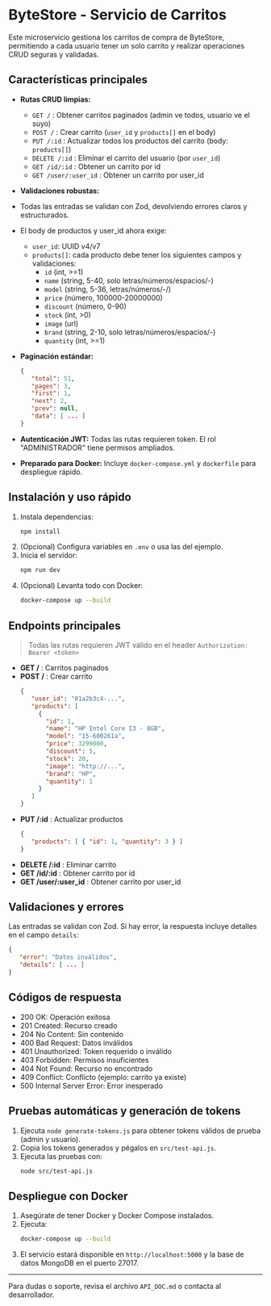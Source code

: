 # ByteStore - Servicio de Carritos

Este microservicio gestiona los carritos de compra de ByteStore, permitiendo a cada usuario tener un solo carrito y realizar operaciones CRUD seguras y validadas.

## Características principales

- **Rutas CRUD limpias:**
   - `GET /` : Obtener carritos paginados (admin ve todos, usuario ve el suyo)
   - `POST /` : Crear carrito (`user_id` y `products[]` en el body)
   - `PUT /:id` : Actualizar todos los productos del carrito (body: `products[]`)
   - `DELETE /:id` : Eliminar el carrito del usuario (por `user_id`)
   - `GET /id/:id` : Obtener un carrito por id
   - `GET /user/:user_id` : Obtener un carrito por user_id

- **Validaciones robustas:**
- Todas las entradas se validan con Zod, devolviendo errores claros y estructurados.
- El body de productos y user_id ahora exige:
  - `user_id`: UUID v4/v7
  - `products[]`: cada producto debe tener los siguientes campos y validaciones:
    - `id` (int, >=1)
    - `name` (string, 5-40, solo letras/números/espacios/-)
    - `model` (string, 5-36, letras/números/-/\)
    - `price` (número, 100000-20000000)
    - `discount` (número, 0-90)
    - `stock` (int, >0)
    - `image` (url)
    - `brand` (string, 2-10, solo letras/números/espacios/-)
    - `quantity` (int, >=1)

- **Paginación estándar:**
   ```json
   {
      "total": 51,
      "pages": 3,
      "first": 1,
      "next": 2,
      "prev": null,
      "data": [ ... ]
   }
   ```
- **Autenticación JWT:** Todas las rutas requieren token. El rol "ADMINISTRADOR" tiene permisos ampliados.
- **Preparado para Docker:** Incluye `docker-compose.yml` y `dockerfile` para despliegue rápido.

## Instalación y uso rápido

1. Instala dependencias:
    ```bash
    npm install
    ```
2. (Opcional) Configura variables en `.env` o usa las del ejemplo.
3. Inicia el servidor:
    ```bash
    npm run dev
    ```
4. (Opcional) Levanta todo con Docker:
    ```bash
    docker-compose up --build
    ```

## Endpoints principales

> Todas las rutas requieren JWT válido en el header `Authorization: Bearer <token>`

- **GET /** : Carritos paginados
- **POST /** : Crear carrito
   ```json
   {
      "user_id": "01a2b3c4-...",
      "products": [
        {
          "id": 1,
          "name": "HP Intel Core I3 - 8GB",
          "model": "15-600261a",
          "price": 3299000,
          "discount": 5,
          "stock": 20,
          "image": "http://...",
          "brand": "HP",
          "quantity": 1
        }
      ]
   }
   ```
- **PUT /:id** : Actualizar productos
   ```json
   {
      "products": [ { "id": 1, "quantity": 3 } ]
   }
   ```
- **DELETE /:id** : Eliminar carrito
- **GET /id/:id** : Obtener carrito por id
- **GET /user/:user_id** : Obtener carrito por user_id

## Validaciones y errores

Las entradas se validan con Zod. Si hay error, la respuesta incluye detalles en el campo `details`:
```json
{
   "error": "Datos inválidos",
   "details": [ ... ]
}
```

## Códigos de respuesta

- 200 OK: Operación exitosa
- 201 Created: Recurso creado
- 204 No Content: Sin contenido
- 400 Bad Request: Datos inválidos
- 401 Unauthorized: Token requerido o inválido
- 403 Forbidden: Permisos insuficientes
- 404 Not Found: Recurso no encontrado
- 409 Conflict: Conflicto (ejemplo: carrito ya existe)
- 500 Internal Server Error: Error inesperado

## Pruebas automáticas y generación de tokens

1. Ejecuta `node generate-tokens.js` para obtener tokens válidos de prueba (admin y usuario).
2. Copia los tokens generados y pégalos en `src/test-api.js`.
3. Ejecuta las pruebas con:
   ```bash
   node src/test-api.js
   ```

## Despliegue con Docker

1. Asegúrate de tener Docker y Docker Compose instalados.
2. Ejecuta:
   ```bash
   docker-compose up --build
   ```
3. El servicio estará disponible en `http://localhost:5000` y la base de datos MongoDB en el puerto 27017.

---

Para dudas o soporte, revisa el archivo `API_DOC.md` o contacta al desarrollador.
